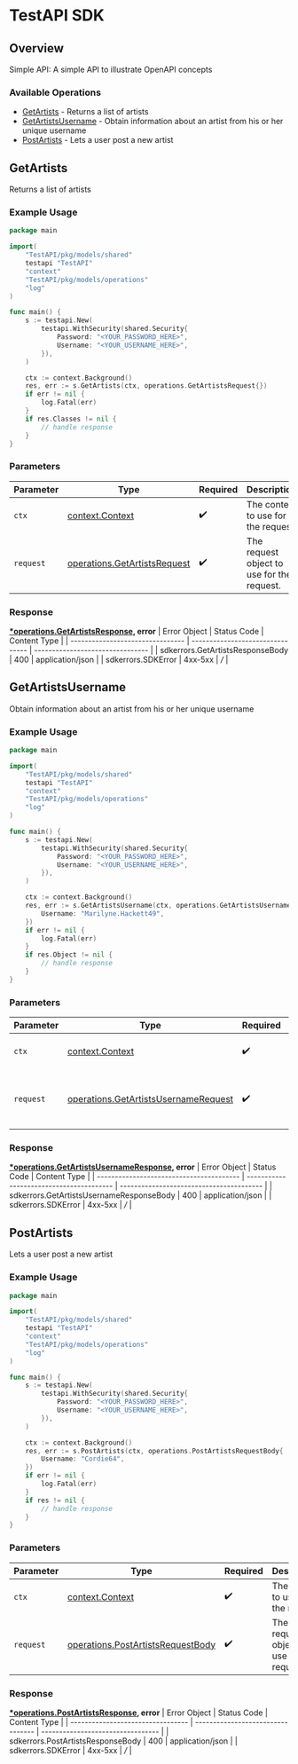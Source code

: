 # TestAPI SDK


## Overview

Simple API: A simple API to illustrate OpenAPI concepts

### Available Operations

* [GetArtists](#getartists) - Returns a list of artists
* [GetArtistsUsername](#getartistsusername) - Obtain information about an artist from his or her unique username
* [PostArtists](#postartists) - Lets a user post a new artist

## GetArtists

Returns a list of artists

### Example Usage

```go
package main

import(
	"TestAPI/pkg/models/shared"
	testapi "TestAPI"
	"context"
	"TestAPI/pkg/models/operations"
	"log"
)

func main() {
    s := testapi.New(
        testapi.WithSecurity(shared.Security{
            Password: "<YOUR_PASSWORD_HERE>",
            Username: "<YOUR_USERNAME_HERE>",
        }),
    )

    ctx := context.Background()
    res, err := s.GetArtists(ctx, operations.GetArtistsRequest{})
    if err != nil {
        log.Fatal(err)
    }
    if res.Classes != nil {
        // handle response
    }
}
```

### Parameters

| Parameter                                                                        | Type                                                                             | Required                                                                         | Description                                                                      |
| -------------------------------------------------------------------------------- | -------------------------------------------------------------------------------- | -------------------------------------------------------------------------------- | -------------------------------------------------------------------------------- |
| `ctx`                                                                            | [context.Context](https://pkg.go.dev/context#Context)                            | :heavy_check_mark:                                                               | The context to use for the request.                                              |
| `request`                                                                        | [operations.GetArtistsRequest](../../pkg/models/operations/getartistsrequest.md) | :heavy_check_mark:                                                               | The request object to use for the request.                                       |


### Response

**[*operations.GetArtistsResponse](../../pkg/models/operations/getartistsresponse.md), error**
| Error Object                     | Status Code                      | Content Type                     |
| -------------------------------- | -------------------------------- | -------------------------------- |
| sdkerrors.GetArtistsResponseBody | 400                              | application/json                 |
| sdkerrors.SDKError               | 4xx-5xx                          | */*                              |

## GetArtistsUsername

Obtain information about an artist from his or her unique username

### Example Usage

```go
package main

import(
	"TestAPI/pkg/models/shared"
	testapi "TestAPI"
	"context"
	"TestAPI/pkg/models/operations"
	"log"
)

func main() {
    s := testapi.New(
        testapi.WithSecurity(shared.Security{
            Password: "<YOUR_PASSWORD_HERE>",
            Username: "<YOUR_USERNAME_HERE>",
        }),
    )

    ctx := context.Background()
    res, err := s.GetArtistsUsername(ctx, operations.GetArtistsUsernameRequest{
        Username: "Marilyne.Hackett49",
    })
    if err != nil {
        log.Fatal(err)
    }
    if res.Object != nil {
        // handle response
    }
}
```

### Parameters

| Parameter                                                                                        | Type                                                                                             | Required                                                                                         | Description                                                                                      |
| ------------------------------------------------------------------------------------------------ | ------------------------------------------------------------------------------------------------ | ------------------------------------------------------------------------------------------------ | ------------------------------------------------------------------------------------------------ |
| `ctx`                                                                                            | [context.Context](https://pkg.go.dev/context#Context)                                            | :heavy_check_mark:                                                                               | The context to use for the request.                                                              |
| `request`                                                                                        | [operations.GetArtistsUsernameRequest](../../pkg/models/operations/getartistsusernamerequest.md) | :heavy_check_mark:                                                                               | The request object to use for the request.                                                       |


### Response

**[*operations.GetArtistsUsernameResponse](../../pkg/models/operations/getartistsusernameresponse.md), error**
| Error Object                             | Status Code                              | Content Type                             |
| ---------------------------------------- | ---------------------------------------- | ---------------------------------------- |
| sdkerrors.GetArtistsUsernameResponseBody | 400                                      | application/json                         |
| sdkerrors.SDKError                       | 4xx-5xx                                  | */*                                      |

## PostArtists

Lets a user post a new artist

### Example Usage

```go
package main

import(
	"TestAPI/pkg/models/shared"
	testapi "TestAPI"
	"context"
	"TestAPI/pkg/models/operations"
	"log"
)

func main() {
    s := testapi.New(
        testapi.WithSecurity(shared.Security{
            Password: "<YOUR_PASSWORD_HERE>",
            Username: "<YOUR_USERNAME_HERE>",
        }),
    )

    ctx := context.Background()
    res, err := s.PostArtists(ctx, operations.PostArtistsRequestBody{
        Username: "Cordie64",
    })
    if err != nil {
        log.Fatal(err)
    }
    if res != nil {
        // handle response
    }
}
```

### Parameters

| Parameter                                                                                  | Type                                                                                       | Required                                                                                   | Description                                                                                |
| ------------------------------------------------------------------------------------------ | ------------------------------------------------------------------------------------------ | ------------------------------------------------------------------------------------------ | ------------------------------------------------------------------------------------------ |
| `ctx`                                                                                      | [context.Context](https://pkg.go.dev/context#Context)                                      | :heavy_check_mark:                                                                         | The context to use for the request.                                                        |
| `request`                                                                                  | [operations.PostArtistsRequestBody](../../pkg/models/operations/postartistsrequestbody.md) | :heavy_check_mark:                                                                         | The request object to use for the request.                                                 |


### Response

**[*operations.PostArtistsResponse](../../pkg/models/operations/postartistsresponse.md), error**
| Error Object                      | Status Code                       | Content Type                      |
| --------------------------------- | --------------------------------- | --------------------------------- |
| sdkerrors.PostArtistsResponseBody | 400                               | application/json                  |
| sdkerrors.SDKError                | 4xx-5xx                           | */*                               |
